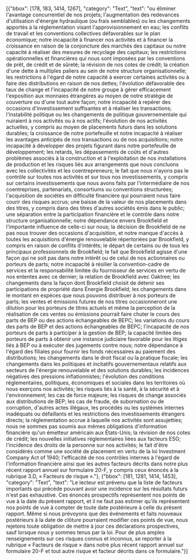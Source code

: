 [{"bbox": [178, 183, 1414, 1267], "category": "Text", "text": "ou éliminer l'avantage concurrentiel de nos projets; l'augmentation des redevances d'utilisation d'énergie hydraulique (ou frais semblables) ou les changements apportés à la réglementation visant l'approvisionnement en eau; les conflits de travail et les conventions collectives défavorables sur le plan économique; notre incapacité à financer nos activités et à financer la croissance en raison de la conjoncture des marchés des capitaux ou notre capacité à réaliser des mesures de recyclage des capitaux; les restrictions opérationnelles et financières qui nous sont imposées par les conventions de prêt, de crédit et de sûreté; la révision de nos cotes de crédit; la création d'une dette à multiples paliers au sein de notre structure organisationnelle; les restrictions à l'égard de notre capacité à exercer certaines activités ou à faire des distributions en raison de nos dettes; l'évolution défavorable des taux de change et l'incapacité de notre groupe à gérer efficacement l'exposition aux monnaies étrangères au moyen de notre stratégie de couverture ou d'une tout autre façon; notre incapacité à repérer des occasions d'investissement suffisantes et à réaliser les transactions; l'instabilité politique ou les changements de politique gouvernementale qui nuiraient à nos activités ou à nos actifs; l'évolution de nos activités actuelles, y compris au moyen de placements futurs dans les solutions durables; la croissance de notre portefeuille et notre incapacité à réaliser les avantages anticipés de nos transactions ou de nos acquisitions; notre incapacité à développer des projets figurant dans notre portefeuille de développement; les retards, les dépassements de coûts et d'autres problèmes associés à la construction et à l'exploitation de nos installations de production et les risques liés aux arrangements que nous concluons avec les collectivités et les coentrepreneurs; le fait que nous n'ayons pas le contrôle sur toutes nos activités et sur tous nos investissements, y compris sur certains investissements que nous avons faits par l'intermédiaire de nos coentreprises, partenariats, consortiums ou conventions structurées; l'acquisition de sociétés en difficulté financière qui pourraient nous faire courir des risques accrus; une baisse de la valeur de nos placements dans des titres, y compris dans des titres d'autres sociétés émis dans le public; une séparation entre la participation financière et le contrôle dans notre structure organisationnelle; notre dépendance envers Brookfield et l'importante influence de celle-ci sur nous; la décision de Brookfield de ne pas nous trouver des occasions d'acquisition, et notre manque d'accès à toutes les acquisitions d'énergie renouvelable répertoriées par Brookfield, y compris en raison de conflits d'intérêts; le départ de certains ou de tous les principaux professionnels de Brookfield; le fait que Brookfield agisse d'une façon qui ne soit pas dans notre intérêt ou de celui de nos actionnaires ou porteurs de parts; notre incapacité à résilier la convention-cadre de services et la responsabilité limitée du fournisseur de services en vertu de nos ententes avec ce dernier; la relation de Brookfield avec Oaktree; les changements dans la façon dont Brookfield choisit de détenir ses participations de propriété dans Énergie Brookfield; les changements dans le montant en espèces que nous pouvons distribuer à nos porteurs de parts; les ventes et émissions futures de nos titres occasionneront une dilution pour les porteurs de titres actuels et même la perception de la réalisation de ces ventes ou émissions pourrait faire chuter le cours des parts de BEP ou des actions échangeables de BEPC; les variations du cours des parts de BEP et des actions échangeables de BEPC; l'incapacité de nos porteurs de parts à participer à la gestion de BEP; la capacité limitée des porteurs de parts à obtenir une instance judiciaire favorable pour les litiges liés à BEP ou à exécuter des jugements contre nous; notre dépendance à l'égard des filiales pour fournir les fonds nécessaires au paiement des distributions; les changements dans le droit fiscal ou la pratique fiscale; les changements dans les politiques et incitatifs gouvernementaux relatifs aux secteurs de l'énergie renouvelable et des solutions durables; les incidences négatives des pressions inflationnistes; l'évolution des conditions réglementaires, politiques, économiques et sociales dans les territoires où nous exerçons nos activités; les risques liés à la santé, à la sécurité et à l'environnement; les cas de force majeure; les risques de change associés aux distributions de BEP; les cas de fraude, de subornation ou de corruption, d'autres actes illégaux, les procédés ou les systèmes internes inadéquats ou défaillants et les restrictions des investissements étrangers directs; la réglementation accrue à laquelle nos activités sont assujetties; nous ne sommes pas soumis aux mêmes obligations d'information financière qu'un émetteur américain aux États-Unis; la révision de nos cotes de crédit; les nouvelles initiatives réglementaires liées aux facteurs ESG; l'incidence des droits de la personne sur nos activités; le fait d'être considérés comme une société de placement en vertu de la loi Investment Company Act of 1940; l'efficacité de nos contrôles internes à l'égard de l'information financière ainsi que les autres facteurs décrits dans notre plus récent rapport annuel sur formulaire 20-F, y compris ceux énoncés à la rubrique 3.D, « Facteurs de risque »."}, {"bbox": [181, 1281, 1414, 1453], "category": "Text", "text": "Le lecteur est prévenu que la liste de facteurs importants qui précède pouvant avoir une incidence sur les résultats futurs n'est pas exhaustive. Ces énoncés prospectifs représentent nos points de vue à la date du présent rapport, et il ne faut pas estimer qu'ils représentent nos points de vue à compter de toute date postérieure à celle du présent rapport. Même si nous prévoyons que des événements et faits nouveaux postérieurs à la date de clôture pourraient modifier ces points de vue, nous rejetons toute obligation de mettre à jour ces déclarations prospectives, sauf lorsque nous y sommes tenus par la loi. Pour de plus amples renseignements sur ces risques connus et inconnus, se reporter à la rubrique « Facteurs de risque » dans notre plus récent rapport annuel sur formulaire 20-F et tout autre risque et facteur décrits dans ce formulaire."}]